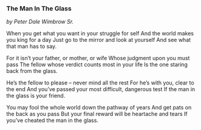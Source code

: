 ### The Man In The Glass 

_by Peter Dale Wimbrow Sr._ 
 	 
When you get what you want in your struggle for self
  And the world makes you king for a day
Just go to the mirror and look at yourself
  And see what that man has to say.

For it isn’t your father, or mother, or wife 
  Whose judgment upon you must pass
The fellow whose verdict counts most in your life
  Is the one staring back from the glass.

He’s the fellow to please – never mind all the rest
  For he’s with you, clear to the end
And you’ve passed your most difficult, dangerous test
  If the man in the glass is your friend.

You may fool the whole world down the pathway of years
  And get pats on the back as you pass
But your final reward will be heartache and tears
  If you’ve cheated the man in the glass. 
  
  
